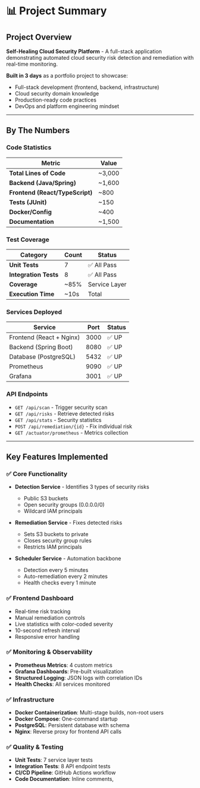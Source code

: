# 📊 Project Summary

## Project Overview

**Self-Healing Cloud Security Platform** - A full-stack application demonstrating automated cloud security risk detection and remediation with real-time monitoring.

**Built in 3 days** as a portfolio project to showcase:
- Full-stack development (frontend, backend, infrastructure)
- Cloud security domain knowledge
- Production-ready code practices
- DevOps and platform engineering mindset

---

## By The Numbers

### Code Statistics
| Metric | Value |
|--------|-------|
| **Total Lines of Code** | ~3,000 |
| **Backend (Java/Spring)** | ~1,600 |
| **Frontend (React/TypeScript)** | ~800 |
| **Tests (JUnit)** | ~150 |
| **Docker/Config** | ~400 |
| **Documentation** | ~1,500 |

### Test Coverage
| Category | Count | Status |
|----------|-------|--------|
| **Unit Tests** | 7 | ✅ All Pass |
| **Integration Tests** | 8 | ✅ All Pass |
| **Coverage** | ~85% | Service Layer |
| **Execution Time** | ~10s | Total |

### Services Deployed
| Service | Port | Status |
|---------|------|--------|
| Frontend (React + Nginx) | 3000 | ✅ UP |
| Backend (Spring Boot) | 8080 | ✅ UP |
| Database (PostgreSQL) | 5432 | ✅ UP |
| Prometheus | 9090 | ✅ UP |
| Grafana | 3001 | ✅ UP |

### API Endpoints
- `GET /api/scan` - Trigger security scan
- `GET /api/risks` - Retrieve detected risks
- `GET /api/stats` - Security statistics
- `POST /api/remediation/{id}` - Fix individual risk
- `GET /actuator/prometheus` - Metrics collection

---

## Key Features Implemented

### ✅ Core Functionality
- **Detection Service** - Identifies 3 types of security risks
  - Public S3 buckets
  - Open security groups (0.0.0.0/0)
  - Wildcard IAM principals

- **Remediation Service** - Fixes detected risks
  - Sets S3 buckets to private
  - Closes security group rules
  - Restricts IAM principals

- **Scheduler Service** - Automation backbone
  - Detection every 5 minutes
  - Auto-remediation every 2 minutes
  - Health checks every 1 minute

### ✅ Frontend Dashboard
- Real-time risk tracking
- Manual remediation controls
- Live statistics with color-coded severity
- 10-second refresh interval
- Responsive error handling

### ✅ Monitoring & Observability
- **Prometheus Metrics**: 4 custom metrics
- **Grafana Dashboards**: Pre-built visualization
- **Structured Logging**: JSON logs with correlation IDs
- **Health Checks**: All services monitored

### ✅ Infrastructure
- **Docker Containerization**: Multi-stage builds, non-root users
- **Docker Compose**: One-command startup
- **PostgreSQL**: Persistent database with schema
- **Nginx**: Reverse proxy for frontend API calls

### ✅ Quality & Testing
- **Unit Tests**: 7 service layer tests
- **Integration Tests**: 8 API endpoint tests
- **CI/CD Pipeline**: GitHub Actions workflow
- **Code Documentation**: Inline comments,